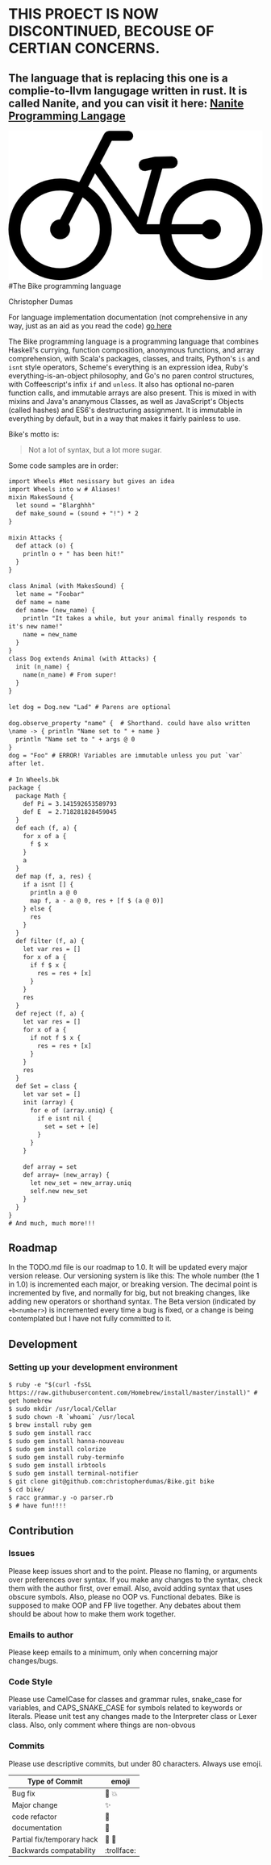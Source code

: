 # THIS PROECT IS NOW DISCONTINUED, BECOUSE OF CERTIAN CONCERNS.
## The language that is replacing this one is a complie-to-llvm langugage written in rust. It is called Nanite, and you can visit it here: [Nanite Programming Langage](https://github.com/christopherdumas/nanite)
![Bike icon image (a black vector bycicle)](bike-icon-hi.png)
#The Bike programming language

Christopher Dumas

For language implementation documentation (not comprehensive in any way, just as an aid as you read the code) [go here](https://rawgit.com/christopherdumas/Bike/master/doc/_index.html)

The Bike programming language is a programming language that combines Haskell's currying, function composition, anonymous functions, and array comprehension, with Scala's packages, classes, and traits, Python's `is` and `isnt` style operators, Scheme's everything is an expression idea, Ruby's everything-is-an-object philosophy, and Go's no paren control structures, with Coffeescript's infix `if` and `unless`. It also has optional no-paren function calls, and immutable arrays are also present. This is mixed in with mixins and Java's ananymous Classes, as well as JavaScript's Objects (called hashes) and ES6's destructuring assignment. It is immutable in everything by default, but in a way that makes it fairly painless to use. 

Bike's motto is:
> Not a lot of syntax, but a lot more sugar.


Some code samples are in order:

    import Wheels #Not nesissary but gives an idea
    import Wheels into w # Aliases!
    mixin MakesSound {
      let sound = "Blarghhh"
      def make_sound = (sound + "!") * 2
    }

    mixin Attacks {
      def attack (o) {
        println o + " has been hit!"
      }
    }

    class Animal (with MakesSound) {
      let name = "Foobar"
      def name = name
      def name= (new_name) {
        println "It takes a while, but your animal finally responds to it's new name!"
        name = new_name
      }
    }
    class Dog extends Animal (with Attacks) {
      init (n_name) {
        name(n_name) # From super!
      }
    }

    let dog = Dog.new "Lad" # Parens are optional

    dog.observe_property "name" {  # Shorthand. could have also written \name -> { println "Name set to " + name }
      println "Name set to " + args @ 0
    }
    dog = "Foo" # ERROR! Variables are immutable unless you put `var` after let.

    # In Wheels.bk
    package {
      package Math {
        def Pi = 3.141592653589793
        def E  = 2.718281828459045
      }
      def each (f, a) {
        for x of a {
          f $ x
        }
        a
      }
      def map (f, a, res) {
        if a isnt [] {
          println a @ 0
          map f, a - a @ 0, res + [f $ (a @ 0)]
        } else {
          res
        }
      }
      def filter (f, a) {
        let var res = []
        for x of a {
          if f $ x {
            res = res + [x]
          }
        }
        res
      }
      def reject (f, a) {
        let var res = []
        for x of a {
          if not f $ x {
            res = res + [x]
          }
        }
        res
      }
      def Set = class {
        let var set = []
        init (array) {
          for e of (array.uniq) {
            if e isnt nil {
              set = set + [e]
            }
          }
        }

        def array = set
        def array= (new_array) {
          let new_set = new_array.uniq
          self.new new_set
        }
      }
    }
    # And much, much more!!!
## Roadmap
In the TODO.md file is our roadmap to 1.0. It will be updated every major version release. Our versioning system is like this: The whole number (the 1 in 1.0) is incremented each major, or breaking version. The decimal point is incremented by five, and normally for big, but not breaking changes, like adding new operators or shorthand syntax. The Beta version (indicated by `+b<number>`) is incremented every time a bug is fixed, or a change is being contemplated but I have not fully committed to it.

## Development
### Setting up your development environment

    $ ruby -e "$(curl -fsSL https://raw.githubusercontent.com/Homebrew/install/master/install)" # get homebrew
    $ sudo mkdir /usr/local/Cellar
    $ sudo chown -R `whoami` /usr/local
    $ brew install ruby gem
    $ sudo gem install racc
    $ sudo gem install hanna-nouveau
    $ sudo gem install colorize
    $ sudo gem install ruby-terminfo
    $ sudo gem install irbtools
    $ sudo gem install terminal-notifier
    $ git clone git@github.com:christopherdumas/Bike.git bike
    $ cd bike/
    $ racc grammar.y -o parser.rb
    $ # have fun!!!!

## Contribution
### Issues
Please keep issues short and to the point. Please no flaming, or arguments over preferences over syntax. If you make any changes to the syntax, check them with the author first, over email. Also, avoid adding syntax that uses obscure symbols. Also, please no OOP vs. Functional debates. Bike is supposed to make OOP and FP live together. Any debates about them should be about how to make them work together.
### Emails to author
Please keep emails to a minimum, only when concerning major changes/bugs.
### Code Style
Please use CamelCase for classes and grammar rules, snake_case for variables, and CAPS_SNAKE_CASE for symbols related to keywords or literals. Please unit test any changes made to the Interpreter class or Lexer class. Also, only comment where things are non-obvous
### Commits
Please use descriptive commits, but under 80 characters. Always use emoji.

| Type of Commit | emoji |
| ------------- | ------------- |
| Bug fix  | :bug: :collision:  |
| Major change  | :sparkles:  |
| code refactor | :angel: |
| documentation | :notebook: |
| Partial fix/temporary hack | :lipstick: :pig: |
| Backwards compatability | :trollface: |
